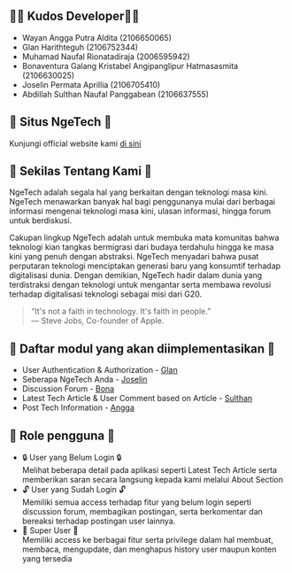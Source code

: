 
## 👨‍💻 Kudos Developer👩‍💻
- Wayan Angga Putra Aldita (2106650065)
- Glan Harithteguh (2106752344)
- Muhamad Naufal Rionatadiraja (2006595942)
- Bonaventura Galang Kristabel Angipanglipur Hatmasasmita (2106630025)
- Joselin Permata Aprillia (2106705410)
- Abdillah Sulthan Naufal Panggabean (2106637555)

## 🚀 Situs NgeTech 🚀
Kunjungi official website kami [di sini](https://ngetech.herokuapp.com/ )

## 📰 Sekilas Tentang Kami 📰
NgeTech adalah segala hal yang berkaitan dengan teknologi masa kini. NgeTech menawarkan banyak hal bagi penggunanya mulai dari berbagai informasi mengenai teknologi masa kini, ulasan informasi, hingga forum untuk berdiskusi.

Cakupan lingkup NgeTech adalah untuk membuka mata komunitas bahwa teknologi kian tangkas bermigrasi dari budaya terdahulu hingga ke masa kini yang penuh dengan abstraksi. NgeTech menyadari bahwa pusat perputaran teknologi menciptakan generasi baru yang konsumtif terhadap digitalisasi dunia. Dengan demikian, NgeTech hadir dalam dunia yang terdistraksi dengan teknologi untuk mengantar serta membawa revolusi terhadap digitalisasi teknologi sebagai misi dari G20.

> “It's not a faith in technology. It's faith in people.” <br />
> — Steve Jobs, Co-founder of Apple.

## 📝 Daftar modul yang akan diimplementasikan 📝
- User Authentication & Authorization - [Glan](https://github.com/glanharith)
- Seberapa NgeTech Anda - [Joselin](https://github.com/joselinprmt)
- Discussion Forum - [Bona](https://github.com/bonaventuragal)
- Latest Tech Article & User Comment based on Article - [Sulthan](https://github.com/abdillahsulthan)
- Post Tech Information - [Angga](https://github.com/AnggaPutraa)


## 👥 Role pengguna 👥
- 🔒 User yang Belum Login 🔒<br />
   Melihat beberapa detail pada aplikasi seperti Latest Tech Article serta memberikan saran secara langsung kepada kami melalui About Section
- 🔓 User yang Sudah Login 🔓<br />
   Memiliki semua access terhadap fitur yang belum login seperti discussion forum, membagikan postingan, serta berkomentar dan bereaksi terhadap postingan user lainnya.
- 👑 Super User 👑<br />
   Memiliki access ke berbagai fitur serta privilege dalam hal membuat, membaca, mengupdate, dan menghapus history user maupun konten yang tersedia

